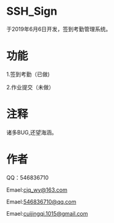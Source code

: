 # SSH_Sign

于2019年6月6日开发，签到考勤管理系统。


# 功能

1.签到考勤（已做)

2.作业提交（未做）


# 注释

诸多BUG,还望海涵。


# 作者

QQ：546836710

Emael:cjq_wy@163.com

Emael:546836710@qq.com

Emael:cuijingqi.1015@gmail.com
